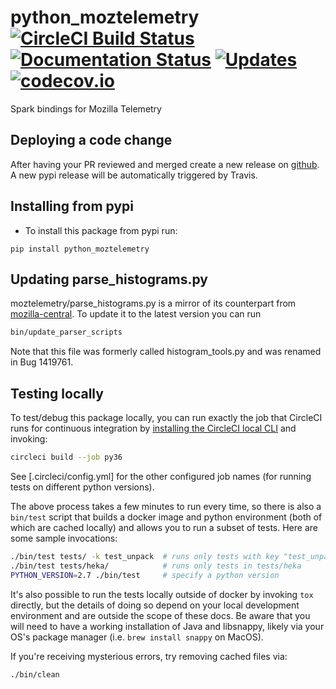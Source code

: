 
# python_moztelemetry [![CircleCI Build Status](https://circleci.com/gh/mozilla/python_moztelemetry/tree/master.svg?style=svg)](https://circleci.com/gh/mozilla/python_moztelemetry/tree/master) [![Documentation Status](http://readthedocs.org/projects/python_moztelemetry/badge/?version=latest)](https://python_moztelemetry.readthedocs.io/?badge=latest) [![Updates](https://pyup.io/repos/github/mozilla/python_moztelemetry/shield.svg)](https://pyup.io/repos/github/mozilla/python_moztelemetry/) [![codecov.io](https://codecov.io/github/mozilla/python_moztelemetry/coverage.svg?branch=master)](https://codecov.io/github/mozilla/python_moztelemetry?branch=master)

Spark bindings for Mozilla Telemetry

## Deploying a code change
After having your PR reviewed and merged create a new release on [github](https://help.github.com/articles/creating-releases/).
A new pypi release will be automatically triggered by Travis.

## Installing from pypi
- To install this package from pypi run:
```
pip install python_moztelemetry
```

## Updating parse_histograms.py
moztelemetry/parse_histograms.py is a mirror of its counterpart from
[mozilla-central](https://hg.mozilla.org/mozilla-central/raw-file/tip/toolkit/components/telemetry/parse_histograms.py).
To update it to the latest version you can run
```bash
bin/update_parser_scripts
```
Note that this file was formerly called histogram_tools.py and was renamed in Bug 1419761.

## Testing locally

To test/debug this package locally, you can run exactly the job that
CircleCI runs for continuous integration by
[installing the CircleCI local CLI](https://circleci.com/docs/2.0/local-cli/#installing-the-circleci-local-cli-on-macos-and-linux-distros)
and invoking:

```bash
circleci build --job py36
```

See [.circleci/config.yml] for the other configured job names
(for running tests on different python versions).

The above process takes a few minutes to run every time, so there
is also a `bin/test` script that builds a docker image and
python environment (both of which are cached locally) and allows
you to run a subset of tests. Here are some sample invocations:

```bash
./bin/test tests/ -k test_unpack  # runs only tests with key "test_unpack"
./bin/test tests/heka/            # runs only tests in tests/heka
PYTHON_VERSION=2.7 ./bin/test     # specify a python version
```

It's also possible to run the tests locally outside of docker
by invoking `tox` directly, but the details of doing so depend
on your local development environment and are outside the scope
of these docs. Be aware that you will need to have a working
installation of Java and libsnappy, likely via your OS's package
manager (i.e. `brew install snappy` on MacOS).

If you're receiving mysterious errors, try removing cached files via:

    ./bin/clean
